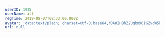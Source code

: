 ```yaml
---
userID: 1985
userName: all
regTime: 2019-08-07T02:33:00.000Z
avatar: 'data:text/plain; charset=utf-8;base64,NDA0IHBhZ2Ugbm90IGZvdW5kCg=='
url: null
---
```



